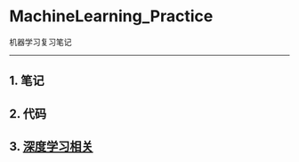 # MachineLearning_Practice

 机器学习复习笔记
 ***
 ## 1. 笔记
 
 ## 2. 代码
 
 ## 3. [深度学习相关](https://github.com/KevinZhaoZL/MachineLearning_Notes_Codes_Projects/tree/master/Projects_DeepLearningRelated)
